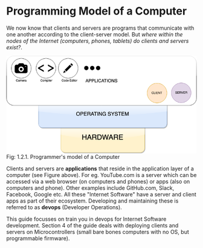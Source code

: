 # Programming Model of a Computer

We now know that clients and servers are programs that communicate with one another
according to the client-server model. But <i>where within the nodes of the Internet
(computers, phones, tablets) do clients and servers exist?</i>.

 <img style="display:block;margin:auto" src='../../imgs/pModel.png'>      
 <figcaption> Fig: 1.2.1. Programmer's model of a Computer</figcaption>   

Clients and servers are <b>applications</b> that reside in the application
layer of a computer (see Figure above). For eg. YouTube.com is a server which can be
accessed via a web browser (on computers and phones) or apps (also on
computers and phone). Other examples include GitHub.com, Slack,
Facebook, Google etc. All these "Internet Software" have a server and
client apps as part of their ecosystem. Developing and maintaining these
is referred to as <b>devops</b> (Developer Operations).

This guide focusses on train you in devops for Internet Software
development.
Section 4 of the guide deals with deploying clients and servers on
Microcontrollers (small bare bones computers with no OS, but programmable
firmware).

